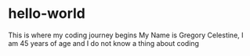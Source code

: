 # hello-world
This is where my coding journey begins
My Name is Gregory Celestine, I am 45 years of age and I do not know a thing about coding
